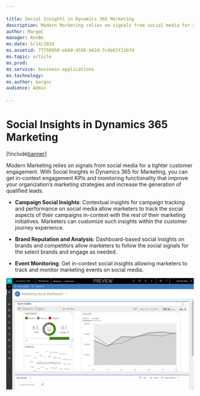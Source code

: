 ```yaml
---

title: Social Insights in Dynamics 365 Marketing
description: Modern Marketing relies on signals from social media for a tighter customer engagement.
author: MargoC
manager: AnnBe
ms.date: 5/14/2018
ms.assetid: 77f58950-eb60-4556-b62d-7cde63f11b7d
ms.topic: article
ms.prod: 
ms.service: business-applications
ms.technology: 
ms.author: margoc
audience: Admin

---
```

#  Social Insights in Dynamics 365 Marketing




[!include[banner](../../includes/banner.md)]

Modern Marketing relies on signals from social media for a tighter customer
engagement. With Social Insights in Dynamics 365 for Marketing, you can get
in-context engagement KPIs and monitoring functionality that improve your
organization’s marketing strategies and increase the generation of qualified
leads.

-   **Campaign Social Insights**: Contextual insights for campaign tracking and
    performance on social media allow marketers to track the social aspects of
    their campaigns in-context with the rest of their marketing initiatives.
    Marketers can customize such insights within the customer journey
    experience. 

-   **Brand Reputation and Analysis**: Dashboard-based social insights on brands
    and competitors allow marketers to follow the social signals for the select
    brands and engage as needed.

-   **Event Monitoring**: Get in-context social insights allowing marketers to
    track and monitor marketing events on social media.

![](media/social-insights-dynamics365-marketing-1.png "")
<!-- Picture 3 -->

